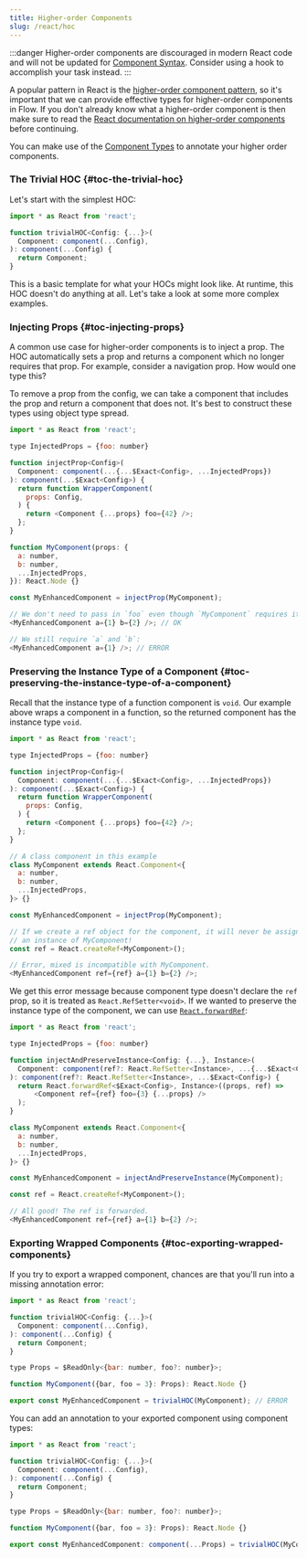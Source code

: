 ```yaml
---
title: Higher-order Components
slug: /react/hoc
---
```


:::danger
Higher-order components are discouraged in modern React code and will not be updated for [Component Syntax](../component-syntax).
Consider using a hook to accomplish your task instead.
:::

A popular pattern in React is the [higher-order component pattern][], so it's
important that we can provide effective types for higher-order components in
Flow. If you don't already know what a higher-order component is then make sure
to read the [React documentation on higher-order components][] before
continuing.

[higher-order component pattern]: https://facebook.github.io/react/docs/higher-order-components.html
[React documentation on higher-order components]: https://facebook.github.io/react/docs/higher-order-components.html

You can make use of the [Component Types](../component-types/) to annotate your higher order components.

### The Trivial HOC {#toc-the-trivial-hoc}

Let's start with the simplest HOC:

```js flow-check
import * as React from 'react';

function trivialHOC<Config: {...}>(
  Component: component(...Config),
): component(...Config) {
  return Component;
}
```

This is a basic template for what your HOCs might look like. At runtime, this HOC doesn't
do anything at all. Let's take a look at some more complex examples.

### Injecting Props {#toc-injecting-props}

A common use case for higher-order components is to inject a prop.
The HOC automatically sets a prop and returns a component which no longer requires
that prop. For example, consider a navigation prop. How would one type this?

To remove a prop from the config, we can take a component that includes the
prop and return a component that does not. It's best to construct these
types using object type spread.

```js flow-check
import * as React from 'react';

type InjectedProps = {foo: number}

function injectProp<Config>(
  Component: component(...{...$Exact<Config>, ...InjectedProps})
): component(...$Exact<Config>) {
  return function WrapperComponent(
    props: Config,
  ) {
    return <Component {...props} foo={42} />;
  };
}

function MyComponent(props: {
  a: number,
  b: number,
  ...InjectedProps,
}): React.Node {}

const MyEnhancedComponent = injectProp(MyComponent);

// We don't need to pass in `foo` even though `MyComponent` requires it:
<MyEnhancedComponent a={1} b={2} />; // OK

// We still require `a` and `b`:
<MyEnhancedComponent a={1} />; // ERROR
```

### Preserving the Instance Type of a Component {#toc-preserving-the-instance-type-of-a-component}

Recall that the instance type of a function component is `void`. Our example
above wraps a component in a function, so the returned component has the instance
type `void`.

```js flow-check
import * as React from 'react';

type InjectedProps = {foo: number}

function injectProp<Config>(
  Component: component(...{...$Exact<Config>, ...InjectedProps})
): component(...$Exact<Config>) {
  return function WrapperComponent(
    props: Config,
  ) {
    return <Component {...props} foo={42} />;
  };
}

// A class component in this example
class MyComponent extends React.Component<{
  a: number,
  b: number,
  ...InjectedProps,
}> {}

const MyEnhancedComponent = injectProp(MyComponent);

// If we create a ref object for the component, it will never be assigned
// an instance of MyComponent!
const ref = React.createRef<MyComponent>();

// Error, mixed is incompatible with MyComponent.
<MyEnhancedComponent ref={ref} a={1} b={2} />;
```

We get this error message because component type doesn't declare the `ref` prop,
so it is treated as `React.RefSetter<void>`. If we wanted to preserve the instance type
of the component, we can use [`React.forwardRef`](https://reactjs.org/docs/forwarding-refs.html):

```js flow-check
import * as React from 'react';

type InjectedProps = {foo: number}

function injectAndPreserveInstance<Config: {...}, Instance>(
  Component: component(ref?: React.RefSetter<Instance>, ...{...$Exact<Config>, ...InjectedProps})
): component(ref?: React.RefSetter<Instance>, ...$Exact<Config>) {
  return React.forwardRef<$Exact<Config>, Instance>((props, ref) =>
      <Component ref={ref} foo={3} {...props} />
  );
}

class MyComponent extends React.Component<{
  a: number,
  b: number,
  ...InjectedProps,
}> {}

const MyEnhancedComponent = injectAndPreserveInstance(MyComponent);

const ref = React.createRef<MyComponent>();

// All good! The ref is forwarded.
<MyEnhancedComponent ref={ref} a={1} b={2} />;
```

### Exporting Wrapped Components {#toc-exporting-wrapped-components}

If you try to export a wrapped component, chances are that you'll run into a missing annotation error:

```js flow-check
import * as React from 'react';

function trivialHOC<Config: {...}>(
  Component: component(...Config),
): component(...Config) {
  return Component;
}

type Props = $ReadOnly<{bar: number, foo?: number}>;

function MyComponent({bar, foo = 3}: Props): React.Node {}

export const MyEnhancedComponent = trivialHOC(MyComponent); // ERROR
```

You can add an annotation to your exported component using component types:

```js flow-check
import * as React from 'react';

function trivialHOC<Config: {...}>(
  Component: component(...Config),
): component(...Config) {
  return Component;
}

type Props = $ReadOnly<{bar: number, foo?: number}>;

function MyComponent({bar, foo = 3}: Props): React.Node {}

export const MyEnhancedComponent: component(...Props) = trivialHOC(MyComponent); // OK
```
